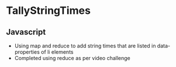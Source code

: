 # TallyStringTimes

## Javascript
* Using map and reduce to add string times that are listed in data- properties of li elements
* Completed using reduce as per video challenge

